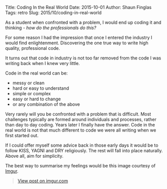 Title: Coding In the Real World
Date: 2015-10-01
Author: Shaun Finglas
Tags: retro
Slug: 2015/10/coding-in-real-world

As a student when confronted with a problem, I would end up coding it
and thinking - *how do the professionals do this?*

For some reason I had the impression that once I entered the industry I
would find enlightenment. Discovering the one true way to write high
quality, professional code.

It turns out that code in industry is not too far removed from the code
I was writing back when I knew very little.

Code in the real world can be:

-   messy or clean
-   hard or easy to understand
-   simple or complex
-   easy or hard to change
-   or any combination of the above

Very rarely will you be confronted with a problem that is difficult.
Most challenges typically are formed around individuals and processes,
rather than day to day coding. Years later I finally have the answer.
Code in the real world is not that much different to code we were all
writing when we first started out.

If I could offer myself some advice back in those early days it would be
to follow KISS, YAGNI and DRY religiously. The rest will fall into place
naturally. Above all, aim for simplicity.

The best way to summarise my feelings would be this image courtesy of
[Imgur](http://imgur.com/gallery/L0VoWT9).

> [View post on imgur.com](//imgur.com/L0VoWT9)

<script async src="//s.imgur.com/min/embed.js" charset="utf-8"></script>